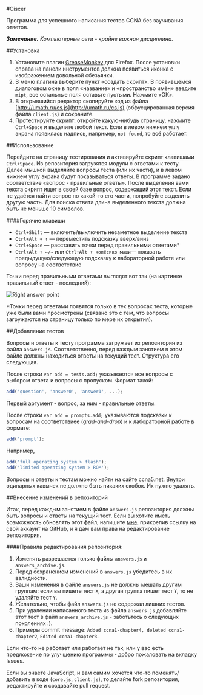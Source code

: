 #Ciscer

Программа для успешного написания тестов CCNA без заучивания ответов.

_**Замечание.** Компьютерные сети - крайне важная дисциплина._

##Установка

1. Установите плагин [GreaseMonkey](https://addons.mozilla.org/ru/firefox/addon/greasemonkey/) для Firefox. После установки справа на панели инструментов должна появиться иконка с изображением довольной обезьянки.
2. В меню плагина выберите пункт «создать скрипт». В появившемся диалоговом окне в поля «название» и «пространство имён» введите `mipt`, все остальные поля оставьте пустыми. Нажмите «OK».
3. В открывшийся редактор скопируйте код из файла [http://umath.ru/cs.js](http://umath.ru/cs.js) (обфусцированная версия файла `client.js`) и сохраните.
4. Протестируйте скрипт: откройте какую-нибудь страницу, нажмите `Ctrl+Space` и выделите любой текст. Если в левом нижнем углу экрана появилась надпись, например, `not found`, то всё работает.

##Использование

Перейдите на страницу тестирования и активируйте скрипт клавишами `Ctrl+Space`. Из репозитория загрузятся модули с ответами к тесту.
Далее мышкой выделяйте вопросы теста (или их части), и в левом нижнем углу экрана будут показываться ответы. В программе задано соответствие «вопрос - правильные ответы». После выделения вами текста скрипт ищет в своей базе вопрос, содержащий этот текст. Если не удаётся найти вопрос по какой-то его части, попробуйте выделить другую часть. Для поиска ответа длина выделенного текста должна быть не меньше 10 символов.

####Горячие клавиши
+ `Ctrl+Shift` — включить/выключить незаметное выделение текста
+ `Ctrl+Alt + ↑` — переместить подсказку вверх/вниз
+ `Ctrl+Space` — расставить точки перед правильными ответами*
+ `Ctrl+Alt + ←/→` или `Ctrl+Alt + колёсико мыши`— показать предыдущую/следующую подсказку к лабораторной работе или вопросу на соответствие

Точки перед правильными ответами выглядят вот так (на картинке правильный ответ - последний):

![Right answer point](http://umath.ru/img/ciscer_point.png)

\*Точки перед ответами появятся только в тех вопросах теста, которые уже были вами просмотрены (связано это с тем, что вопросы загружаются на страницу только по мере их открытия).

##Добавление тестов

Вопросы и ответы к тесту программа загружает из репозитория из файла `answers.js`. Соответственно, перед каждым занятием в этом файле должны находиться ответы на текущий тест. Структура его следующая.

После строки `var add = tests.add;` указываются все вопросы с выбором ответа и вопросы с пропуском. Формат такой:
```javascript
add('question', 'answer0', 'answer1', ...);
```
Первый аргумент - вопрос, за ним - правильные ответы.

После строки `var add = prompts.add;` указываются подсказки к вопросам на соответствиее (*grad-and-drop*) и к лабораторной работе в формате:
```javascript
add('prompt');
```
Например,
```javascript
add('full operating system > flash');
add('limited operating system > ROM');
```

Вопросы и ответы к тестам можно найти на сайте ccna5.net.
Внутри одинарных кавычек не должно быть никаких скобок. Их нужно удалять.

##Внесение изменений в репозиторий

Итак, перед каждым занятием в файле `answers.js` репозитория должны быть вопросы и ответы на текущий тест. Если вы хотите иметь возможность обновлять этот файл, напишите [мне](http://vk.com/id170372339), прикрепив ссылку на свой аккаунт на GitHub, и я дам вам права на редактирование репозитория.

####Правила редактирования репозитория:

1. Изменять разрешается только файлы `answers.js` и `answers_archive.js`.
2. Перед сохранением изменений в `answers.js` убедитесь в их валидности.
3. Ваши изменения в файле `answers.js` не должны мешать другим группам: если вы пишете тест `X`, а другая группа пишет тест `Y`, то не удаляйте тест `Y`.
4. Желательно, чтобы файл `answers.js` не содержал лишних тестов.
5. При удалении написанного теста из файла `answers.js` добавляйте этот тест в файл `answers_archive.js` - заботьтесь о следующих поколениях :).
6. Примеры commit message: `Added ccna1-chapter4, deleted ccna1-chapter2`, `Edited ccna1-chapter3`.

Если что-то не работает или работает не так, или у вас есть предложение по улучшению программы - добро пожаловать на вкладку Issues.

Если вы знаете JavaScript, и вам самим хочется что-то поменять/добавить в коде (`core.js`, `client.js`), то делайте fork репозитория, редактируйте и создавайте pull request.
